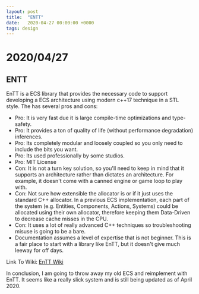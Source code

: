 ```yaml
---
layout: post
title:  "ENTT"
date:   2020-04-27 00:00:00 +0000
tags: design
---
```


# 2020/04/27

## ENTT

EnTT is a ECS library that provides the necessary code to support developing a ECS architecture using modern c++17 technique in a STL style. The has several pros and cons:

* Pro: It is very fast due it is large compile-time optimizations and type-safety.
* Pro: It provides a ton of quality of life (without performance degradation) inferences.
* Pro: Its completely modular and loosely coupled so you only need to include the bits you want.
* Pro: Its used professionally by some studios.
* Pro: MIT License
* Con: It is not a turn key solution, so you'll need to keep in mind that it supports an architecture rather than dictates an architecture. For example, it doesn't come with a canned engine or game loop to play with.
* Con: Not sure how extensible the allocator is or if it just uses the standard C++ allocator. In a previous ECS implementation, each part of the system (e.g. Entities, Components, Actions, Systems) could be allocated using their own allocator, therefore keeping them Data-Driven to decrease cache misses in the CPU.
* Con: It uses a lot of really advanced C++ techniques so troubleshooting misuse is going to be a bare.
* Documentation assumes a level of expertise that is not beginner. This is a fair place to start with a library like EnTT, but it doesn't give much leeway for off days.

Link To Wiki: [EnTT Wiki](https://github.com/skypjack/entt/wiki)

In conclusion, I am going to throw away my old ECS and reimplement with EnTT. It seems like a really slick system and is still being updated as of April 2020.